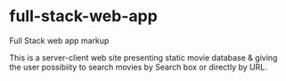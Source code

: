 # full-stack-web-app
Full Stack web app markup

This is a server-client web site presenting static movie database & 
giving the user possibiity to search movies by Search box or directly by URL.
